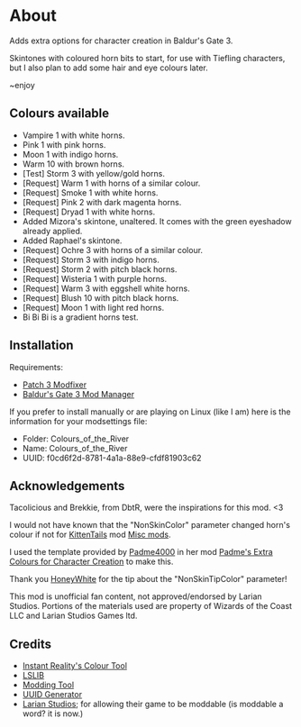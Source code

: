 # About
Adds extra options for character creation in Baldur's Gate 3.

Skintones with coloured horn bits to start, for use with Tiefling characters, but I also plan to add some hair and eye colours later.

~enjoy

## Colours available
* Vampire 1 with white horns.
* Pink 1 with pink horns.
* Moon 1 with indigo horns.
* Warm 10 with brown horns.
* [Test] Storm 3 with yellow/gold horns.
* [Request] Warm 1 with horns of a similar colour.
* [Request] Smoke 1 with white horns.
* [Request] Pink 2 with dark magenta horns.
* [Request] Dryad 1 with white horns.
* Added Mizora's skintone, unaltered. It comes with the green eyeshadow already applied.
* Added Raphael's skintone.
* [Request] Ochre 3 with horns of a similar colour.
* [Request] Storm 3 with indigo horns.
* [Request] Storm 2 with pitch black horns.
* [Request] Wisteria 1 with purple horns.
* [Request] Warm 3 with eggshell white horns.
* [Request] Blush 10 with pitch black horns.
* [Request] Moon 1 with light red horns.
* Bi Bi Bi is a gradient horns test.

## Installation
Requirements:
* [Patch 3 Modfixer](https://www.nexusmods.com/baldursgate3/mods/141)
* [Baldur's Gate 3 Mod Manager](https://github.com/LaughingLeader/BG3ModManager/releases)

If you prefer to install manually or are playing on Linux (like I am) here is the information for your modsettings file:
* Folder: Colours_of_the_River
* Name: Colours_of_the_River
* UUID: f0cd6f2d-8781-4a1a-88e9-cfdf81903c62

## Acknowledgements
Tacolicious and Brekkie, from DbtR, were the inspirations for this mod. <3

I would not have known that the "NonSkinColor" parameter changed horn's colour if not for [KittenTails](https://www.nexusmods.com/baldursgate3/users/53284786) mod [Misc mods](https://www.nexusmods.com/baldursgate3/mods/226).

I used the template provided by [Padme4000](https://www.nexusmods.com/baldursgate3/users/2651530) in her mod [Padme's Extra Colours for Character Creation](https://www.nexusmods.com/baldursgate3/mods/115) to make this.

Thank you [HoneyWhite](https://www.nexusmods.com/baldursgate3/users/43502557) for the tip about the "NonSkinTipColor" parameter!

This mod is unofficial fan content, not approved/endorsed by Larian Studios. Portions of the materials used are property of Wizards of the Coast LLC and Larian Studios Games ltd.

## Credits
* [Instant Reality's Colour Tool](https://doc.instantreality.org/tools/color_calculator/)
* [LSLIB](https://github.com/Norbyte/lslib/releases)
* [Modding Tool](https://github.com/ShinyHobo/BG3-Modders-Multitool/releases)
* [UUID Generator](https://www.uuidgenerator.net/)
* [Larian Studios](https://store.steampowered.com/app/1086940/Baldurs_Gate_3/); for allowing their game to be moddable (is moddable a word? it is now.)
